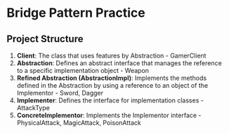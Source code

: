 # Bridge Pattern Practice

## Project Structure

1. **Client**: The class that uses features by Abstraction - GamerClient 
2. **Abstraction**: Defines an abstract interface that manages the reference to a specific implementation object - Weapon
3. **Refined Abstraction (AbstractionImpl)**: Implements the methods defined in the Abstraction by using a reference to an object of the Implementor - Sword, Dagger
4. **Implementer**: Defines the interface for implementation classes - AttackType
5. **ConcreteImplementor**: Implements the Implementor interface - PhysicalAttack, MagicAttack, PoisonAttack






